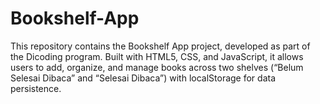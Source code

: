 # Bookshelf-App
This repository contains the Bookshelf App project, developed as part of the Dicoding program. Built with HTML5, CSS, and JavaScript, it allows users to add, organize, and manage books across two shelves (“Belum Selesai Dibaca” and “Selesai Dibaca”) with localStorage for data persistence.

